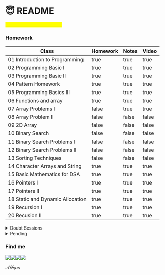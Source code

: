 # 😇 README

[<mark style="color:yellow;">Click here to visit notebook</mark>](https://abhyas-kanaujia.gitbook.io/love-babbar-dsa-unacademy-homework/)<mark style="color:yellow;"></mark>

### Homework

<table><thead><tr><th>Class</th><th data-type="checkbox">Homework</th><th data-type="checkbox">Notes</th><th data-type="checkbox">Video</th></tr></thead><tbody><tr><td>01 Introduction to Programming</td><td>true</td><td>true</td><td>true</td></tr><tr><td>02 Programming Basic I</td><td>true</td><td>true</td><td>true</td></tr><tr><td>03 Programming Basic II</td><td>true</td><td>true</td><td>true</td></tr><tr><td>04 Pattern Homework</td><td>true</td><td>true</td><td>true</td></tr><tr><td>05 Programming Basics III</td><td>true</td><td>true</td><td>true</td></tr><tr><td>06 Functions and array</td><td>true</td><td>true</td><td>true</td></tr><tr><td>07 Array Problems I</td><td>false</td><td>true</td><td>true</td></tr><tr><td>08 Array Problem II</td><td>false</td><td>false</td><td>false</td></tr><tr><td>09 2D Array</td><td>false</td><td>false</td><td>false</td></tr><tr><td>10 Binary Search</td><td>false</td><td>false</td><td>false</td></tr><tr><td>11 Binary Search Problems I</td><td>false</td><td>false</td><td>false</td></tr><tr><td>12 Binary Search Problems II</td><td>false</td><td>false</td><td>false</td></tr><tr><td>13 Sorting Techniques </td><td>false</td><td>false</td><td>false</td></tr><tr><td>14 Character Arrays and String </td><td>true</td><td>true</td><td>true</td></tr><tr><td>15 Basic Mathematics for DSA</td><td>true</td><td>true</td><td>true</td></tr><tr><td>16 Pointers I</td><td>true</td><td>true</td><td>true</td></tr><tr><td>17 Pointers II</td><td>true</td><td>true</td><td>true</td></tr><tr><td>18 Static and Dynamic Allocation</td><td>true</td><td>true</td><td>true</td></tr><tr><td>19 Recursion I</td><td>true</td><td>true</td><td>true</td></tr><tr><td>20 Recusion II</td><td>true</td><td>true</td><td>true</td></tr></tbody></table>

<details>

<summary>Doubt Sessions</summary>

Doubt Clearing Session Part I :white\_check\_mark:

Doubt Clearing Session Part II :white\_check\_mark:

Doubt Clearing Session Part III&#x20;

Doubt Clearing Session Part IV&#x20;

Doubt Clearing Session Part V

Doubt Clearing Session Part VI &#x20;

</details>

<details>

<summary>Pending</summary>

1. Catalan Number: Wait until Trees complete.&#x20;

</details>

### Find me&#x20;

[![](https://img.icons8.com/color/48/000000/linkedin-circled--v3.png)](https://www.linkedin.com/in/abhyas/)[![](https://img.icons8.com/ios-filled/50/000000/github.png)](https://github.com/abhyasKanaujia/)[![](https://img.icons8.com/color/48/000000/discord-logo.png)](http://discordapp.com/users/520215009469661195)[![](https://img.icons8.com/color/48/000000/telegram-app--v1.png)](http://t.me/Abhyas29)

𝒜𝒷𝒽𝓎𝒶𝓈
